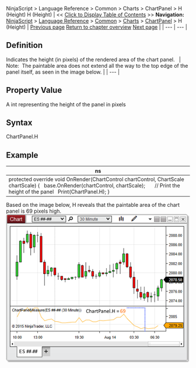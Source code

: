 ﻿
NinjaScript \> Language Reference \> Common \> Charts \> ChartPanel \> H (Height)
H (Height)
| \<\< [Click to Display Table of Contents](h_height_chartpanel.md) \>\> **Navigation:**     [NinjaScript](ninjascript-1.md) \> [Language Reference](language_reference_wip-1.md) \> [Common](common-1.md) \> [Charts](chart-1.md) \> [ChartPanel](chartpanel-1.md) \> H (Height) | [Previous page](chartobjects-1.md) [Return to chapter overview](chartpanel-1.md) [Next page](isyacisdisplayedleft_chartpanel-1.md) |
| --- | --- |
## Definition
Indicates the height (in pixels) of the rendered area of the chart panel. 
 
| Note:  The paintable area does not extend all the way to the top edge of the panel itself, as seen in the image below. |
| --- |

## Property Value
A int representing the height of the panel in pixels
 
## Syntax
ChartPanel.H
## 
## Example
| ns |
| --- |
| protected override void OnRender(ChartControl chartControl, ChartScale chartScale) {    base.OnRender(chartControl, chartScale);         // Print the height of the panel    Print(ChartPanel.H); } |

Based on the image below, H reveals that the paintable area of the chart panel is 69 pixels high.
 
![ChartPanel_H](chartpanel_h.png)

